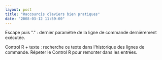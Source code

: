 ```yaml
---
layout: post
title: "Raccourcis claviers bien pratiques"
date: "2008-03-12 11:59:00"
---
```

Escape puis "." : dernier paramètre de la ligne de commande dernièrement exécutée.

Control R + texte : recherche ce texte dans l'historique des lignes de commande. Répeter le Control R pour remonter dans les entrées.
